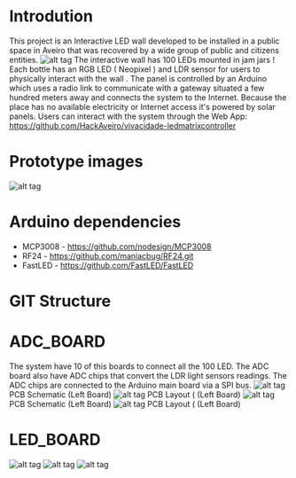 Introdution
==========
This project is an Interactive LED wall developed to be installed in a public space in Aveiro that was recovered by a wide group of public and citizens entities. ![alt tag](http://vivacidade.umnovolargo.pt/)
The interactive wall has 100 LEDs mounted in jam jars ! Each bottle has an RGB LED ( Neopixel ) and LDR sensor for users to physically interact with the wall .
The panel is controlled by an Arduino which uses a radio link to communicate with a gateway situated a few hundred meters away and connects the system to the Internet. 
Because the place has no available electricity or Internet access it's powered by solar panels.
Users can interact with the system through the Web App: https://github.com/HackAveiro/vivacidade-ledmatrixcontroller



Prototype images
===================
![alt tag](blob/master/HackAveiro_Vivacidade-low.JPG)

Arduino dependencies
====================
* MCP3008 - https://github.com/nodesign/MCP3008
* RF24 - https://github.com/maniacbug/RF24.git
* FastLED - https://github.com/FastLED/FastLED

GIT Structure
=============

ADC_BOARD
=========
The system have 10 of this boards to connect all the 100 LED. The ADC board also have ADC chips that convert the LDR light sensors readings. The ADC chips are connected to the Arduino main board via a SPI bus.
![alt tag](blob/master/ADC_Board/ADC_Board_Left.sch.png)
PCB Schematic (Left Board)
![alt tag](blob/master/ADC_Board/ADC_Board_Left.brd.png)
PCB Layout ( (Left Board)
![alt tag](blob/master/ADC_Board/ADC_Board_Right.sch.png)
PCB Schematic (Left Board)
![alt tag](blob/master/ADC_Board/ADC_Board_Right.brd.png)
PCB Layout ( (Left Board)

LED_BOARD
=========
![alt tag](blob/master/led_board/board1.png)
![alt tag](blob/master/led_board/board2.png)
![alt tag](blob/master/led_board/esquemático_neopixboard.png)


